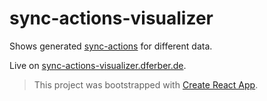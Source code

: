 # sync-actions-visualizer

Shows generated
[sync-actions](https://commercetools.github.io/nodejs/sdk/api/syncActions.html)
for different data.

Live on
[sync-actions-visualizer.dferber.de](http://sync-actions-visualizer.dferber.de/).

> This project was bootstrapped with
> [Create React App](https://github.com/facebookincubator/create-react-app).
